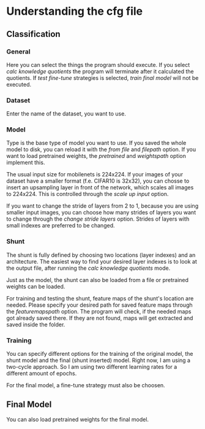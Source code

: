 # Understanding the cfg file

## Classification

### General

Here you can select the things the program should execute. If you select *calc knowledge quotients* the program will terminate after it calculated the quotients. If *test fine-tune* strategies is selected, *train final model* will not be executed.

### Dataset

Enter the name of the dataset, you want to use.

### Model

Type is the base type of model you want to use. If you saved the whole model to disk, you can reload it with the *from file* and *filepath* option. If you want to load pretrained weights, the *pretrained* and *weightspath* option implement this.

The usual input size for mobilenets is 224x224. If your images of your dataset have a smaller format (f.e. CIFAR10 is 32x32), you can chosse to insert an upsampling layer in front of the network, which scales all images to 224x224. This is controlled through the *scale up input* option.

If you want to change the stride of layers from 2 to 1, because you are using smaller input images, you can choose how many strides of layers you want to change through the *change stride layers* option. Strides of layers with small indexes are preferred to be changed.

### Shunt

The shunt is fully defined by choosing two locations (layer indexes) and an architecture. The easiest way to find your desired layer indexes is to look at the output file, after running the *calc knowledge quotients* mode.

Just as the model, the shunt can also be loaded from a file or pretrained weights can be loaded.

For training and testing the shunt, feature maps of the shunt's location are needed. Please specify your desired path for saved feature maps through the *featuremapspath* option. The program will check, if the needed maps got already saved there. If they are not found, maps will get extracted and saved inside the folder. 

### Training

You can specify different options for the training of the original model, the shunt model and the final (shunt inserted) model. Right now, I am using a two-cycle approach. So I am using two different learning rates for a different amount of epochs.

For the final model, a fine-tune strategy must also be choosen.

## Final Model

You can also load pretrained weights for the final model.
